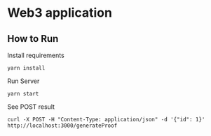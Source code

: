 # Web3 application

## How to Run

Install requirements
```
yarn install
```

Run Server
```
yarn start
```

See POST result
```
curl -X POST -H "Content-Type: application/json" -d '{"id": 1}' http://localhost:3000/generateProof
```